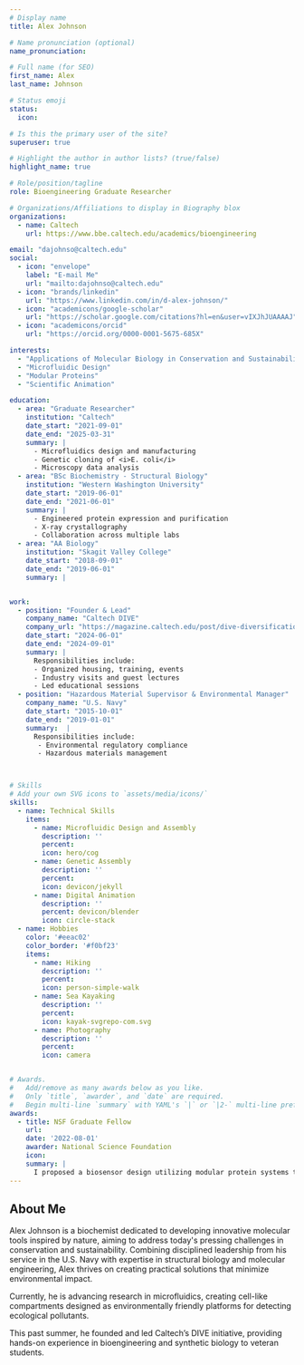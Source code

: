 ```yaml
---
# Display name
title: Alex Johnson

# Name pronunciation (optional)
name_pronunciation: 

# Full name (for SEO)
first_name: Alex
last_name: Johnson

# Status emoji
status:
  icon:

# Is this the primary user of the site?
superuser: true

# Highlight the author in author lists? (true/false)
highlight_name: true

# Role/position/tagline
role: Bioengineering Graduate Researcher

# Organizations/Affiliations to display in Biography blox
organizations:
  - name: Caltech
    url: https://www.bbe.caltech.edu/academics/bioengineering

email: "dajohnso@caltech.edu"
social:
  - icon: "envelope"
    label: "E-mail Me"
    url: "mailto:dajohnso@caltech.edu"
  - icon: "brands/linkedin"
    url: "https://www.linkedin.com/in/d-alex-johnson/"
  - icon: "academicons/google-scholar"
    url: "https://scholar.google.com/citations?hl=en&user=vIXJhJUAAAAJ"
  - icon: "academicons/orcid"
    url: "https://orcid.org/0000-0001-5675-685X"

interests:
  - "Applications of Molecular Biology in Conservation and Sustainability"
  - "Microfluidic Design"
  - "Modular Proteins"
  - "Scientific Animation"

education:
  - area: "Graduate Researcher"
    institution: "Caltech"
    date_start: "2021-09-01"
    date_end: "2025-03-31"
    summary: |
      - Microfluidics design and manufacturing
      - Genetic cloning of <i>E. coli</i>
      - Microscopy data analysis
  - area: "BSc Biochemistry - Structural Biology"
    institution: "Western Washington University"
    date_start: "2019-06-01"
    date_end: "2021-06-01"
    summary: |
      - Engineered protein expression and purification
      - X-ray crystallography
      - Collaboration across multiple labs
  - area: "AA Biology"
    institution: "Skagit Valley College"
    date_start: "2018-09-01"
    date_end: "2019-06-01"
    summary: |


work:
  - position: "Founder & Lead"
    company_name: "Caltech DIVE"
    company_url: "https://magazine.caltech.edu/post/dive-diversification-through-veteran-education"
    date_start: "2024-06-01"
    date_end: "2024-09-01"
    summary: |
      Responsibilities include:
      - Organized housing, training, events
      - Industry visits and guest lectures
      - Led educational sessions
  - position: "Hazardous Material Supervisor & Environmental Manager"
    company_name: "U.S. Navy"
    date_start: "2015-10-01"
    date_end: "2019-01-01"
    summary:  |
      Responsibilities include:
       - Environmental regulatory compliance
       - Hazardous materials management



# Skills
# Add your own SVG icons to `assets/media/icons/`
skills:
  - name: Technical Skills
    items:
      - name: Microfluidic Design and Assembly
        description: ''
        percent: 
        icon: hero/cog
      - name: Genetic Assembly
        description: ''
        percent: 
        icon: devicon/jekyll
      - name: Digital Animation
        description: ''
        percent: devicon/blender
        icon: circle-stack
  - name: Hobbies
    color: '#eeac02'
    color_border: '#f0bf23'
    items:
      - name: Hiking
        description: ''
        percent: 
        icon: person-simple-walk
      - name: Sea Kayaking
        description: ''
        percent: 
        icon: kayak-svgrepo-com.svg
      - name: Photography
        description: ''
        percent:
        icon: camera


# Awards.
#   Add/remove as many awards below as you like.
#   Only `title`, `awarder`, and `date` are required.
#   Begin multi-line `summary` with YAML's `|` or `|2-` multi-line prefix and indent 2 spaces below.
awards:
  - title: NSF Graduate Fellow
    url: 
    date: '2022-08-01'
    awarder: National Science Foundation
    icon:
    summary: |
      I proposed a biosensor design utilizing modular protein systems to allow multiplexed evaluation of environmetal chemical species. 
---
```


## About Me

Alex Johnson is a biochemist dedicated to developing innovative molecular tools inspired by nature, aiming to address today's pressing challenges in conservation and sustainability. Combining disciplined leadership from his service in the U.S. Navy with expertise in structural biology and molecular engineering, Alex thrives on creating practical solutions that minimize environmental impact.

Currently, he is advancing research in microfluidics, creating cell-like compartments designed as environmentally friendly platforms for detecting ecological pollutants.

This past summer, he founded and led Caltech’s DIVE initiative, providing hands-on experience in bioengineering and synthetic biology to veteran students.
